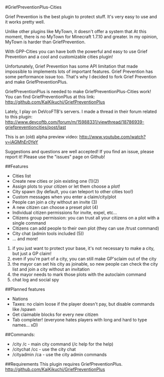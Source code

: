#GriefPreventionPlus-Cities

Grief Prevention is the best plugin to protect stuff.
It's very easy to use and it works pretty well.

Unlike other plugins like MyTown, it doesn't offer a system that 
At this moment, there is no MyTown for Minecraft 1.7.10 and greater. In my opinion, MyTown is harder than GriefPrevention.

With GPP-Cities you can have both the powerful and easy to use Grief Prevention and a cool and customizable cities plugin!

Unfortunately, Grief Prevention has some API limitation that made impossible to implements lots of important features.
Grief Prevention has some performance issue too. That's why I decided to fork Grief Prevention and make GriefPreventionPlus.

GriefPreventionPlus is needed to make GriefPreventionPlus-Cities work!
You can find GriefPreventionPlus at this link: http://github.com/KaiKikuchi/GriefPreventionPlus

Lately, I play on DeVcoFTB's servers. I made a thread in their forum related to this plugin:
http://www.devcoftb.com/forum/m/15988331/viewthread/18786939-griefpreventioncities/post/last

This is an (old) alpha preview video: http://www.youtube.com/watch?v=iAGMhEr0YeY

Suggestions and questions are well accepted! If you find an issue, please report it!
Please use the "issues" page on Github!

##Features
- Cities list
- Create new cities or join existing one (1)(2)
- Assign plots to your citizen or let them choose a plot!
- City spawn (by default, you can teleport to other cities too!)
- Custom messages when you enter a claim/city/plot
- People can join a city without an invite (3)
- A new citizen can choose a preset plot (4)
- Individual citizen permissions for invite, expel, etc...
- Citizens group permission: you can trust all your citizens on a plot with a single command
- Citizens can add people to their own plot (they can use /trust command)
- City chat (admin tools included (5))
- ... and more!

1. if you just want to protect your base, it's not necessary to make a city, but just a GP claim!
2. even if you're part of a city, you can still make GP'sclaim out of the city
3. the mayor can set his city as joinable, so new people can check the city list and join a city without an invitation
4. the mayor needs to mark those plots with the autoclaim command
5. chat log and social spy

##Planned features
- Nations
- Taxes: no claim loose if the player doesn't pay, but disable commands like /spawn
- Get claimable blocks for every new citizen
- Tab completer! (everyone hates players with long and hard to type names... xD)

##Commands:
- /city /c - main city command (/c help for the help)
- /citychat /cc - use the city chat
- /cityadmin /ca - use the city admin commands

##Requirements
This plugin requires GriefPreventionPlus. http://github.com/KaiKikuchi/GriefPreventionPlus